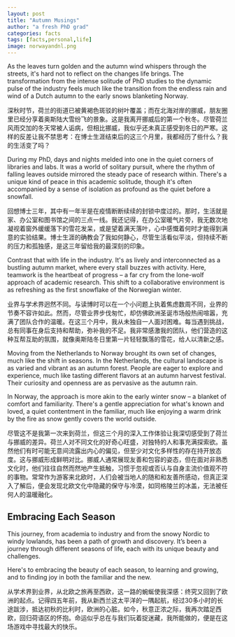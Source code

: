 ```yaml
---
layout: post
title: "Autumn Musings"
author: "a fresh PhD grad"
categories: facts
tags: [facts,personal,life]
image: norwayandnl.png
---
```


As the leaves turn golden and the autumn wind whispers through the streets, it's hard not to reflect on the changes life brings. The transformation from the intense solitude of PhD studies to the dynamic pulse of the industry feels much like the transition from the endless rain and wind of a Dutch autumn to the early snows blanketing Norway.

深秋时节，荷兰的街道已被黄褐色斑驳的树叶覆盖；而在北海对岸的挪威，朋友圈里已经分享着奥斯陆大雪纷飞的景象。这是我离开挪威后的第一个秋冬。尽管荷兰风雨交加的冬天常被人诟病，但相比挪威，我似乎还未真正感受到冬日的严寒。这样的反差让我不禁思考：在博士生涯结束后的这三个月里，我都经历了些什么？我的生活变了吗？

During my PhD, days and nights melded into one in the quiet corners of libraries and labs. It was a world of solitary pursuit, where the rhythm of falling leaves outside mirrored the steady pace of research within. There's a unique kind of peace in this academic solitude, though it's often accompanied by a sense of isolation as profound as the quiet before a snowfall.

回想博士三年，其中有一年半是在疫情断断续续的封锁中度过的。那时，生活就是家、办公室和图书馆之间的三点一线。我还记得，在办公室暖气片旁，我无数次地凝视着窗外缓缓落下的雪花发呆，或是望着满天落叶，心中感慨着何时才能得到满意的实验结果。博士生涯的确教会了我如何静心，尽管生活看似平淡，但持续不断的压力和孤独感，是这三年留给我的最深刻的印象。

Contrast that with life in the industry. It's as lively and interconnected as a bustling autumn market, where every stall buzzes with activity. Here, teamwork is the heartbeat of progress – a far cry from the lone-wolf approach of academic research. This shift to a collaborative environment is as refreshing as the first snowflake of the Norwegian winter.

业界与学术界迥然不同。与读博时可以在一个小问题上执着焦虑数周不同，业界的节奏不容许如此。然而，尽管业界步伐匆忙，却仿佛欧洲圣诞市场般热闹喧嚣，充满了团队合作的温暖。在这三个月中，我从未独自一人面对困难。每当遇到挑战，总有同事在身后支持和帮助，弥补我的不足。我非常感激我的团队，他们营造的这种互帮互助的氛围，就像奥斯陆冬日里第一片轻轻飘落的雪花，给人以清新之感。

Moving from the Netherlands to Norway brought its own set of changes, much like the shift in seasons. In the Netherlands, the cultural landscape is as varied and vibrant as an autumn forest. People are eager to explore and experience, much like tasting different flavors at an autumn harvest festival. Their curiosity and openness are as pervasive as the autumn rain.

In Norway, the approach is more akin to the early winter snow – a blanket of comfort and familiarity. There's a gentle appreciation for what's known and loved, a quiet contentment in the familiar, much like enjoying a warm drink by the fire as snow gently covers the world outside.

尽管这不是我第一次来到荷兰，但这三个月的深入工作体验让我深切感受到了荷兰与挪威的差异。荷兰人对不同文化的好奇心旺盛，对独特的人和事充满探索欲。虽然他们有时可能无意间流露出内心的偏见，但至少对文化多样性的存在持开放态度。这与挪威形成鲜明对比。挪威人通常展现友善和包容的姿态，但在面对非熟悉文化时，他们往往自然而然地产生抵触，习惯于忽视或否认与自身主流价值观不符的事物。常常作为游客来北欧时，人们会被当地人的随和和友善所感动，但真正深入了解后，便会发现北欧文化中隐藏的保守与冷漠，如同格陵兰的冰盖，无法被任何人的温暖融化。

## Embracing Each Season
This journey, from academia to industry and from the snowy Nordic to windy lowlands, has been a path of growth and discovery. It’s been a journey through different seasons of life, each with its unique beauty and challenges.

Here's to embracing the beauty of each season, to learning and growing, and to finding joy in both the familiar and the new.

从学术界到业界，从北欧之旅再至西欧，这一路的蜿蜒使我深感：终究又回到了欧洲的起点。记得四五年前，我从新西兰这太平洋的一隅起航，经过30多小时的长途跋涉，抵达初秋的比利时，欧洲的心脏。如今，秋意正浓之际，我再次踏足西欧，回归荷语区的怀抱。命运似乎总在与我们玩着捉迷藏，我所能做的，便是在这场游戏中寻找最大的快乐。

